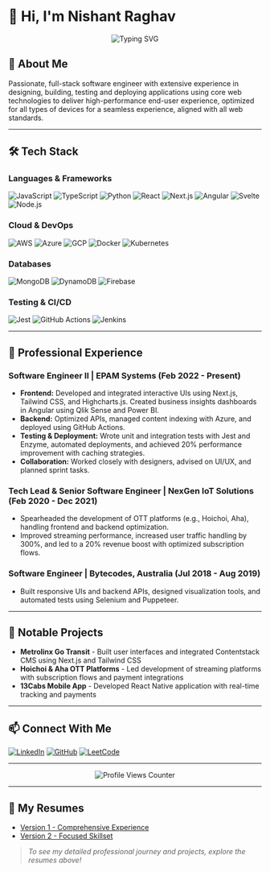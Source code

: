 # 👋 Hi, I'm Nishant Raghav

<div align="center">
  <img src="https://readme-typing-svg.herokuapp.com?font=Fira+Code&size=25&pause=1000&color=2F81F7&background=FFFFFF00&width=435&lines=Full+Stack+Developer;Software+Engineer;Tech+Enthusiast" alt="Typing SVG" />
</div>

## 🚀 About Me
Passionate, full-stack software engineer with extensive experience in designing, building, testing and deploying applications using core web technologies to deliver high-performance end-user experience, optimized for all types of devices for a seamless experience, aligned with all web standards.

---

## 🛠️ Tech Stack

### Languages & Frameworks
![JavaScript](https://img.shields.io/badge/-JavaScript-F7DF1E?style=flat-square&logo=javascript&logoColor=black)
![TypeScript](https://img.shields.io/badge/-TypeScript-3178C6?style=flat-square&logo=typescript&logoColor=white)
![Python](https://img.shields.io/badge/-Python-3776AB?style=flat-square&logo=python&logoColor=white)
![React](https://img.shields.io/badge/-React-61DAFB?style=flat-square&logo=react&logoColor=black)
![Next.js](https://img.shields.io/badge/-Next.js-000000?style=flat-square&logo=next.js&logoColor=white)
![Angular](https://img.shields.io/badge/-Angular-DD0031?style=flat-square&logo=angular&logoColor=white)
![Svelte](https://img.shields.io/badge/-Svelte-FF3E00?style=flat-square&logo=svelte&logoColor=white)
![Node.js](https://img.shields.io/badge/-Node.js-339933?style=flat-square&logo=node.js&logoColor=white)

### Cloud & DevOps
![AWS](https://img.shields.io/badge/-AWS-232F3E?style=flat-square&logo=amazon-aws&logoColor=white)
![Azure](https://img.shields.io/badge/-Azure-0078D4?style=flat-square&logo=microsoft-azure&logoColor=white)
![GCP](https://img.shields.io/badge/-GCP-4285F4?style=flat-square&logo=google-cloud&logoColor=white)
![Docker](https://img.shields.io/badge/-Docker-2496ED?style=flat-square&logo=docker&logoColor=white)
![Kubernetes](https://img.shields.io/badge/-Kubernetes-326CE5?style=flat-square&logo=kubernetes&logoColor=white)

### Databases
![MongoDB](https://img.shields.io/badge/-MongoDB-47A248?style=flat-square&logo=mongodb&logoColor=white)
![DynamoDB](https://img.shields.io/badge/-DynamoDB-4053D6?style=flat-square&logo=amazon-dynamodb&logoColor=white)
![Firebase](https://img.shields.io/badge/-Firebase-FFCA28?style=flat-square&logo=firebase&logoColor=black)

### Testing & CI/CD
![Jest](https://img.shields.io/badge/-Jest-C21325?style=flat-square&logo=jest&logoColor=white)
![GitHub Actions](https://img.shields.io/badge/-GitHub_Actions-2088FF?style=flat-square&logo=github-actions&logoColor=white)
![Jenkins](https://img.shields.io/badge/-Jenkins-D24939?style=flat-square&logo=jenkins&logoColor=white)

---

## 💼 Professional Experience

### Software Engineer II | EPAM Systems (Feb 2022 - Present)
- **Frontend:** Developed and integrated interactive UIs using Next.js, Tailwind CSS, and Highcharts.js. Created business insights dashboards in Angular using Qlik Sense and Power BI.
- **Backend:** Optimized APIs, managed content indexing with Azure, and deployed using GitHub Actions.
- **Testing & Deployment:** Wrote unit and integration tests with Jest and Enzyme, automated deployments, and achieved 20% performance improvement with caching strategies.
- **Collaboration:** Worked closely with designers, advised on UI/UX, and planned sprint tasks.

### Tech Lead & Senior Software Engineer | NexGen IoT Solutions (Feb 2020 - Dec 2021)
- Spearheaded the development of OTT platforms (e.g., Hoichoi, Aha), handling frontend and backend optimization.
- Improved streaming performance, increased user traffic handling by 300%, and led to a 20% revenue boost with optimized subscription flows.

### Software Engineer | Bytecodes, Australia (Jul 2018 - Aug 2019)
- Built responsive UIs and backend APIs, designed visualization tools, and automated tests using Selenium and Puppeteer.

---

## 🌟 Notable Projects
- **Metrolinx Go Transit** - Built user interfaces and integrated Contentstack CMS using Next.js and Tailwind CSS
- **Hoichoi & Aha OTT Platforms** - Led development of streaming platforms with subscription flows and payment integrations
- **13Cabs Mobile App** - Developed React Native application with real-time tracking and payments

---

## 📫 Connect With Me
[![LinkedIn](https://img.shields.io/badge/-LinkedIn-0077B5?style=flat-square&logo=linkedin&logoColor=white)](https://linkedin.com/in/nishant-raghav)
[![GitHub](https://img.shields.io/badge/-GitHub-181717?style=flat-square&logo=github&logoColor=white)](https://github.com/raghavnishant)
[![LeetCode](https://img.shields.io/badge/-LeetCode-FFA116?style=flat-square&logo=leetcode&logoColor=white)](https://leetcode.com/u/user8361yT)

---

<div align="center">
  <img src="https://komarev.com/ghpvc/?username=nishant-raghav&color=blue" alt="Profile Views Counter"/>
</div>

---

## 📄 My Resumes
- [Version 1 - Comprehensive Experience](./resume/Nishant_Raghav_p1.pdf)
- [Version 2 - Focused Skillset](./resume/Nishant_Raghav_p2.pdf)

> *To see my detailed professional journey and projects, explore the resumes above!*
